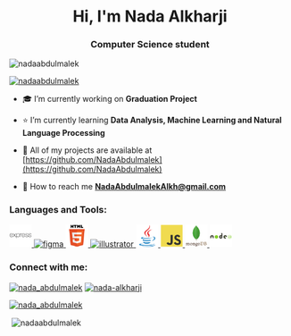 <h1 align="center">Hi, I'm Nada Alkharji</h1>
<h3 align="center">Computer Science student</h3>

<p align="left"> <img src="https://komarev.com/ghpvc/?username=nadaabdulmalek&label=Profile%20views&color=0e75b6&style=flat" alt="nadaabdulmalek" /> </p>

<p align="left"> <a href="https://github.com/ryo-ma/github-profile-trophy"><img src="https://github-profile-trophy.vercel.app/?username=nadaabdulmalek" alt="nadaabdulmalek" /></a> </p>

- 🎓 I’m currently working on **Graduation Project**

- ⭐ I’m currently learning **Data Analysis, Machine Learning and Natural Language Processing**

- 📍 All of my projects are available at [https://github.com/NadaAbdulmalek](https://github.com/NadaAbdulmalek)

- 📧 How to reach me **NadaAbdulmalekAlkh@gmail.com**

<h3 align="left">Languages and Tools:</h3>
<p align="left"> <a href="https://expressjs.com" target="_blank" rel="noreferrer"> <img src="https://raw.githubusercontent.com/devicons/devicon/master/icons/express/express-original-wordmark.svg" alt="express" width="40" height="40"/> </a> <a href="https://www.figma.com/" target="_blank" rel="noreferrer"> <img src="https://www.vectorlogo.zone/logos/figma/figma-icon.svg" alt="figma" width="40" height="40"/> </a> <a href="https://www.w3.org/html/" target="_blank" rel="noreferrer"> <img src="https://raw.githubusercontent.com/devicons/devicon/master/icons/html5/html5-original-wordmark.svg" alt="html5" width="40" height="40"/> </a> <a href="https://www.adobe.com/in/products/illustrator.html" target="_blank" rel="noreferrer"> <img src="https://www.vectorlogo.zone/logos/adobe_illustrator/adobe_illustrator-icon.svg" alt="illustrator" width="40" height="40"/> </a> <a href="https://www.java.com" target="_blank" rel="noreferrer"> <img src="https://raw.githubusercontent.com/devicons/devicon/master/icons/java/java-original.svg" alt="java" width="40" height="40"/> </a> <a href="https://developer.mozilla.org/en-US/docs/Web/JavaScript" target="_blank" rel="noreferrer"> <img src="https://raw.githubusercontent.com/devicons/devicon/master/icons/javascript/javascript-original.svg" alt="javascript" width="40" height="40"/> </a> <a href="https://www.mongodb.com/" target="_blank" rel="noreferrer"> <img src="https://raw.githubusercontent.com/devicons/devicon/master/icons/mongodb/mongodb-original-wordmark.svg" alt="mongodb" width="40" height="40"/> </a> <a href="https://nodejs.org" target="_blank" rel="noreferrer"> <img src="https://raw.githubusercontent.com/devicons/devicon/master/icons/nodejs/nodejs-original-wordmark.svg" alt="nodejs" width="40" height="40"/> </a> </p>

<h3 align="left">Connect with me:</h3>
<p align="left">
<a href="https://twitter.com/nada_abdulmalek" target="blank"><img align="center" src="https://raw.githubusercontent.com/rahuldkjain/github-profile-readme-generator/master/src/images/icons/Social/twitter.svg" alt="nada_abdulmalek" height="30" width="40" /></a>
<a href="https://linkedin.com/in/nada-alkharji" target="blank"><img align="center" src="https://raw.githubusercontent.com/rahuldkjain/github-profile-readme-generator/master/src/images/icons/Social/linked-in-alt.svg" alt="nada-alkharji" height="30" width="40" /></a>
</p>


<p align="left"> <a href="https://twitter.com/nada_abdulmalek" target="blank"><img src="https://img.shields.io/twitter/follow/nada_abdulmalek?logo=twitter&style=for-the-badge" alt="nada_abdulmalek" /></a> </p>

<p>&nbsp;<img align="center" src="https://github-readme-stats.vercel.app/api?username=nadaabdulmalek&show_icons=true&locale=en" alt="nadaabdulmalek" /></p>

